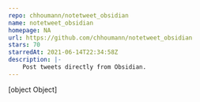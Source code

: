 ```yaml
---
repo: chhoumann/notetweet_obsidian
name: notetweet_obsidian
homepage: NA
url: https://github.com/chhoumann/notetweet_obsidian
stars: 70
starredAt: 2021-06-14T22:34:58Z
description: |-
    Post tweets directly from Obsidian.
---
```


[object Object]
